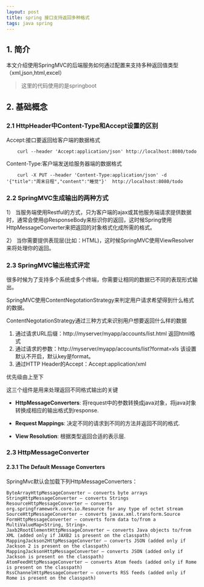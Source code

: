 ```yaml
---
layout: post
title: spring 接口支持返回多种格式
tags: java spring
---
```

## 1. 简介

本文介绍使用SpringMVC的后端服务如何通过配置来支持多种返回值类型（xml,json,html,excel）
>这里的代码使用的是springboot

## 2. 基础概念

### 2.1 HttpHeader中Content-Type和Accept设置的区别

Accept:接口要返回给客户端的数据格式
    
        curl --header 'Accept:application/json' http://localhost:8080/todo

Content-Type:客户端发送给服务器端的数据格式

        curl -X PUT --header 'Content-Type:application/json' -d '{"title":"周末日程","content":"睡觉"}'  http://localhost:8080/todo

### 2.2 SpringMVC生成输出的两种方式

1） 当服务端使用Restful的方式，只为客户端的ajax或其他服务端请求提供数据时，通常会使用@ResponseBody来标识你的返回，这时候Spring使用HttpMessageConverter来把返回的对象格式化成所需的格式。

2） 当你需要提供表现层(比如：HTML)，这时候SpringMVC使用ViewResolver来将处理你的返回。

### 2.3 SpringMVC输出格式评定

很多时候为了支持多个系统或多个终端，你需要让相同的数据已不同的表现形式输出。

SpringMVC使用ContentNegotationStrategy来判定用户请求希望得到什么格式的数据。

ContentNegotationStrategy通过三种方式来识别用户想要返回什么样的数据

1. 通过请求URL后缀：http://myserver/myapp/accounts/list.html 返回html格式
2. 通过请求的参数：http://myserver/myapp/accounts/list?format=xls 该设置默认不开启，默认key是format。
3. 通过HTTP Header的Accept：Accept:application/xml




优先级由上至下

这三个组件是用来处理返回不同格式输出的关键

* **HttpMessageConverters**: 将request中的参数转换成java对象，将java对象转换成相应的输出格式到response.

* **Request Mappings**: 决定不同的请求到不同的方法并返回不同的格式.

* **View Resolution**: 根据类型返回合适的表示层.


### 2.3 HttpMessageConverter

#### 2.3.1 The Default Message Converters

SpringMvc默认会加载下列HttpMessageConverters：

    ByteArrayHttpMessageConverter – converts byte arrays
    StringHttpMessageConverter – converts Strings
    ResourceHttpMessageConverter – converts org.springframework.core.io.Resource for any type of octet stream
    SourceHttpMessageConverter – converts javax.xml.transform.Source
    FormHttpMessageConverter – converts form data to/from a MultiValueMap<String, String>.
    Jaxb2RootElementHttpMessageConverter – converts Java objects to/from XML (added only if JAXB2 is present on the classpath)
    MappingJackson2HttpMessageConverter – converts JSON (added only if Jackson 2 is present on the classpath)
    MappingJacksonHttpMessageConverter – converts JSON (added only if Jackson is present on the classpath)
    AtomFeedHttpMessageConverter – converts Atom feeds (added only if Rome is present on the classpath)
    RssChannelHttpMessageConverter – converts RSS feeds (added only if Rome is present on the classpath)


















